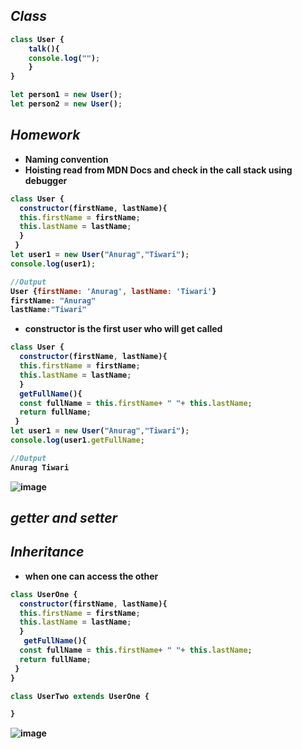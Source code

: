 ## <b>_Class_

```javascript
class User {
    talk(){
    console.log("");
    }
}

let person1 = new User();
let person2 = new User();
```


## <b>_Homework_</b>
- Naming convention
- Hoisting read from MDN Docs and check in the call stack using debugger

```javascript
class User {
  constructor(firstName, lastName){
  this.firstName = firstName;
  this.lastName = lastName;
  }
 }
let user1 = new User("Anurag","Tiwari"); 
console.log(user1);

//Output
User {firstName: 'Anurag', lastName: 'Tiwari'}
firstName: "Anurag"
lastName:"Tiwari"
```
- constructor is the first user who will get called

```javascript
class User {
  constructor(firstName, lastName){
  this.firstName = firstName;
  this.lastName = lastName;
  }
  getFullName(){
  const fullName = this.firstName+ " "+ this.lastName;
  return fullName;
 }
let user1 = new User("Anurag","Tiwari"); 
console.log(user1.getFullName;

//Output
Anurag Tiwari
```
![image](https://user-images.githubusercontent.com/91872149/189471813-e2bef284-e905-47f1-b34c-e54d6e66d382.png)

## _getter and setter_

## _Inheritance_
- when one can access the other

```javascript
class UserOne {
  constructor(firstName, lastName){
  this.firstName = firstName;
  this.lastName = lastName;
  }
   getFullName(){
  const fullName = this.firstName+ " "+ this.lastName;
  return fullName;
 }
}

class UserTwo extends UserOne {

}
```  
![image](https://user-images.githubusercontent.com/91872149/189473160-56c430a0-b094-4799-9e9b-ef3342696e82.png)

</b>
